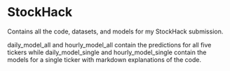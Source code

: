 # StockHack
Contains all the code, datasets, and models for my StockHack submission.

daily_model_all and hourly_model_all contain the predictions for all five tickers while daily_model_single and hourly_model_single contain the models for a single ticker with markdown explanations of the code.
